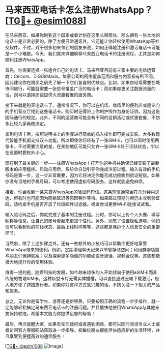 # 马来西亚电话卡怎么注册WhatsApp？[[TG💪+ @esim1088](https://t.me/s/esim1088)]

在马来西亚，如果你刚到这个国家或者计划在这里长期居住，那么拥有一张本地的电话卡是非常必要的。除了方便日常通讯外，它还能让你轻松使用WhatsApp等社交软件。不过，对于很多初来乍到的朋友来说，如何正确地注册和激活电话卡可能是一个小难题。今天，我们就来详细聊聊马来西亚电话卡的注册流程，尤其是如何顺利注册WhatsApp。

首先，你需要选择一张适合自己的电话卡。马来西亚目前有三家主要的电信运营商：Celcom、DiGi和Maxis。每家公司的网络覆盖范围和服务内容都有所不同，因此建议你在购买之前先了解一下它们各自的优缺点。比如，如果你经常需要在城市间旅行，可能就需要一张信号覆盖广泛的电话卡；而如果你更关注数据流量的话，则可以选择那些提供大流量套餐的服务商。

接下来就是购买电话卡了。通常情况下，你可以在机场、商场里的便利店或是专门的手机营业厅找到这些电话卡。购买时记得带上你的护照作为身份证明，因为这是国际通行的规定。此外，不同的运营商可能会有不同的促销活动或优惠套餐，不妨多比较几家再做决定。

拿到电话卡后，按照说明书上的步骤进行简单的插入操作即可完成安装。大多数现代智能手机都支持双卡功能，所以即使你已经有了一张SIM卡，也可以同时使用两张卡。不过需要注意的是，在某些地区可能只允许一张SIM卡处于活跃状态，所以在设置时要格外小心。

现在到了最关键的一步——注册WhatsApp！打开你的手机并确保已经安装了最新版本的应用程序。启动应用后，系统会自动引导你完成注册过程。输入有效的手机号码是第一步，这一步非常重要，因为它将决定你能否成功接收到验证短信。如果你没有当地的手机号码，可以考虑使用虚拟号码服务，这样就能避免麻烦。

接着，你会收到一条来自WhatsApp的验证码短信。这条短信通常会在几分钟内送达，但有时也可能因为网络延迟等原因稍作等待。如果超过预期时间仍未收到验证码，请检查手机是否开启了垃圾邮件过滤器，或者尝试更换Wi-Fi连接试试看。

输入验证码之后，你就完成了基本的注册过程。此时，你可以上传个人头像、填写昵称等信息，让自己的账号看起来更加个性化。另外，别忘了设置隐私选项，例如谁可以看到你的在线状态、最后上线时间等等，这些都是保护个人信息安全的重要环节。

当然啦，除了上述步骤之外，还有一些额外的小技巧可以帮助你更好地享受WhatsApp带来的便利。例如，定期清理聊天记录以节省存储空间；利用群聊功能与朋友们保持联系；以及探索更多隐藏的功能如语音通话、视频会议等。这些都能极大地提升你的使用体验。

值得一提的是，随着科技的发展，如今越来越多的人开始倾向于使用eSIM卡而非传统的物理SIM卡。这种新型卡片无需实体插槽，可以直接通过云端下载激活，极大地方便了跨国旅行者。如果你对这种方式感兴趣的话，不妨关注一下相关的产品和服务。

总之，无论你是留学生、游客还是新移民，只要按照正确的流程一步步操作，就一定能够轻松搞定马来西亚电话卡的注册问题，并且愉快地使用WhatsApp与其他亲友保持联络。希望本文能为你提供足够的帮助！

最后，再次提醒大家，如果有任何疑问或者遇到困难，都可以随时咨询专业人士或者访问官方客服网站获取进一步指导。祝每位朋友都能尽快适应新的生活环境，并且享受到便捷高效的通信服务！

[[TG💪+ @esim1088](https://t.me/s/esim1088) ![Image](https://i.postimg.cc/4NQfJmqS/Snipaste-2025-05-13-00-14-12.png)]
